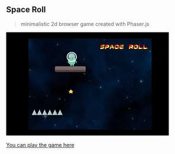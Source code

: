 ## Space Roll
> minimalistic 2d browser game created with Phaser.js

![Screenshot](thumb_440_280.png)

[You can play the game here](http://gamejolt.com/games/space-roll/29501)